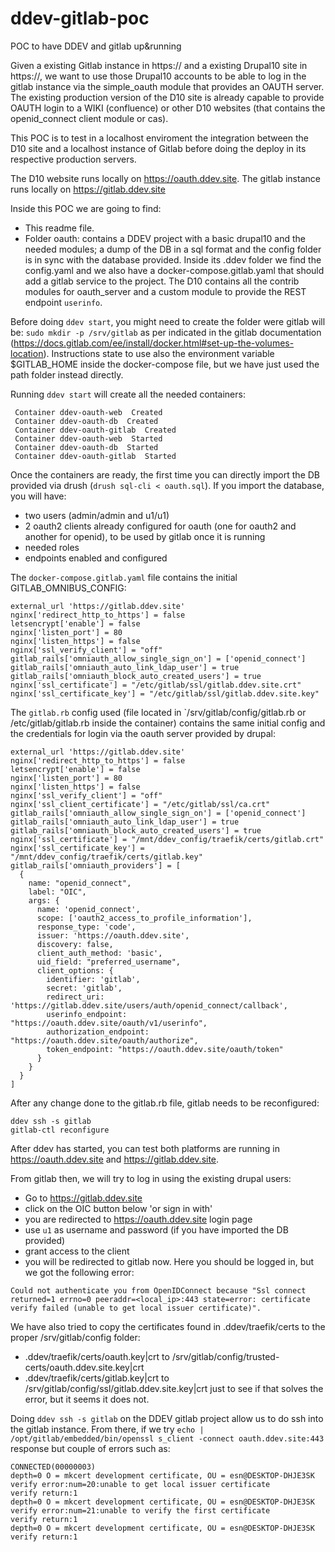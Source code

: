 # ddev-gitlab-poc
POC to have DDEV and gitlab up&amp;running

Given a existing Gitlab instance in https://<gitlab-url> and a existing Drupal10 site in https://<drupal-url>, we want to use those Drupal10 accounts to be able to log in the gitlab instance via the simple_oauth module that provides an OAUTH server. The existing production version of the D10 site is already capable to provide OAUTH login to a WIKI (confluence) or other D10 websites (that contains the openid_connect client module or cas).

This POC is to test in a localhost enviroment the integration between the D10 site and a localhost instance of Gitlab before doing the deploy in its respective production servers.

The D10 website runs locally on https://oauth.ddev.site.
The gitlab instance runs locally on https://gitlab.ddev.site


Inside this POC we are going to find:

- This readme file.
- Folder oauth: contains a DDEV project with a basic drupal10 and the needed modules; a dump of the DB in a sql format and the config folder is in sync with the database provided. Inside its .ddev folder we find the config.yaml and we also have a docker-compose.gitlab.yaml that should add a gitlab service to the project.
The D10 contains all the contrib modules for oauth_server and a custom module to provide the REST endpoint `userinfo`.

Before doing `ddev start`, you might need to create the folder were gitlab will be: `sudo mkdir -p /srv/gitlab` as per indicated in the gitlab documentation (https://docs.gitlab.com/ee/install/docker.html#set-up-the-volumes-location). Instructions state to use also the environment variable $GITLAB_HOME inside the docker-compose file, but we have just used the path folder instead directly.

Running `ddev start` will create all the needed containers:
```
 Container ddev-oauth-web  Created
 Container ddev-oauth-db  Created
 Container ddev-oauth-gitlab  Created
 Container ddev-oauth-web  Started
 Container ddev-oauth-db  Started
 Container ddev-oauth-gitlab  Started
```

Once the containers are ready, the first time you can directly import the DB provided via drush (`drush sql-cli < oauth.sql`).
If you import the database, you will have:
- two users (admin/admin and u1/u1) 
- 2 oauth2 clients already configured for oauth (one for oauth2 and another for openid), to be used by gitlab once it is running
- needed roles
- endpoints enabled and configured


The `docker-compose.gitlab.yaml` file contains the initial GITLAB_OMNIBUS_CONFIG:

```
external_url 'https://gitlab.ddev.site'
nginx['redirect_http_to_https'] = false
letsencrypt['enable'] = false
nginx['listen_port'] = 80
nginx['listen_https'] = false
nginx['ssl_verify_client'] = "off"
gitlab_rails['omniauth_allow_single_sign_on'] = ['openid_connect']
gitlab_rails['omniauth_auto_link_ldap_user'] = true
gitlab_rails['omniauth_block_auto_created_users'] = true
nginx['ssl_certificate'] = "/etc/gitlab/ssl/gitlab.ddev.site.crt"
nginx['ssl_certificate_key'] = "/etc/gitlab/ssl/gitlab.ddev.site.key"
```

The `gitlab.rb` config used (file located in `/srv/gitlab/config/gitlab.rb or /etc/gitlab/gitlab.rb inside the container) contains the same initial config and the credentials for login via the oauth server provided by drupal:
```
external_url 'https://gitlab.ddev.site'
nginx['redirect_http_to_https'] = false
letsencrypt['enable'] = false
nginx['listen_port'] = 80
nginx['listen_https'] = false
nginx['ssl_verify_client'] = "off"
nginx['ssl_client_certificate'] = "/etc/gitlab/ssl/ca.crt"
gitlab_rails['omniauth_allow_single_sign_on'] = ['openid_connect']
gitlab_rails['omniauth_auto_link_ldap_user'] = true
gitlab_rails['omniauth_block_auto_created_users'] = true
nginx['ssl_certificate'] = "/mnt/ddev_config/traefik/certs/gitlab.crt"
nginx['ssl_certificate_key'] = "/mnt/ddev_config/traefik/certs/gitlab.key"
gitlab_rails['omniauth_providers'] = [
  {
    name: "openid_connect",
    label: "OIC",
    args: {
      name: 'openid_connect',
      scope: ['oauth2_access_to_profile_information'],
      response_type: 'code',
      issuer: 'https://oauth.ddev.site',
      discovery: false,
      client_auth_method: 'basic',
      uid_field: "preferred_username",
      client_options: {
        identifier: 'gitlab',
        secret: 'gitlab',
        redirect_uri: 'https://gitlab.ddev.site/users/auth/openid_connect/callback',
        userinfo_endpoint: "https://oauth.ddev.site/oauth/v1/userinfo",
        authorization_endpoint: "https://oauth.ddev.site/oauth/authorize",
        token_endpoint: "https://oauth.ddev.site/oauth/token"
      }
    }
  }
]
```

After any change done to the gitlab.rb file, gitlab needs to be reconfigured:
```
ddev ssh -s gitlab
gitlab-ctl reconfigure
```

After ddev has started, you can test both platforms are running in https://oauth.ddev.site and https://gitlab.ddev.site.

From gitlab then, we will try to log in using the existing drupal users:
- Go to https://gitlab.ddev.site
- click on the OIC button below 'or sign in with'
- you are redirected to https://oauth.ddev.site login page
- use `u1` as username and password (if you have imported the DB provided)
- grant access to the client
- you will be redirected to gitlab now. Here you should be logged in, but we got the following error:

```
Could not authenticate you from OpenIDConnect because "Ssl connect returned=1 errno=0 peeraddr=<local_ip>:443 state=error: certificate verify failed (unable to get local issuer certificate)".
``` 

We have also tried to copy the certificates found in .ddev/traefik/certs to the proper /srv/gitlab/config folder:
- .ddev/traefik/certs/oauth.key|crt  to /srv/gitlab/config/trusted-certs/oauth.ddev.site.key|crt
- .ddev/traefik/certs/gitlab.key|crt  to /srv/gitlab/config/ssl/gitlab.ddev.site.key|crt
just to see if that solves the error, but it seems it does not.


Doing `ddev ssh -s gitlab` on the DDEV gitlab project allow us to do ssh into the gitlab instance. From there, if we try `echo | /opt/gitlab/embedded/bin/openssl s_client -connect oauth.ddev.site:443` response but couple of errors such as:
```
CONNECTED(00000003)
depth=0 O = mkcert development certificate, OU = esn@DESKTOP-DHJE3SK
verify error:num=20:unable to get local issuer certificate
verify return:1
depth=0 O = mkcert development certificate, OU = esn@DESKTOP-DHJE3SK
verify error:num=21:unable to verify the first certificate
verify return:1
depth=0 O = mkcert development certificate, OU = esn@DESKTOP-DHJE3SK
verify return:1
```
